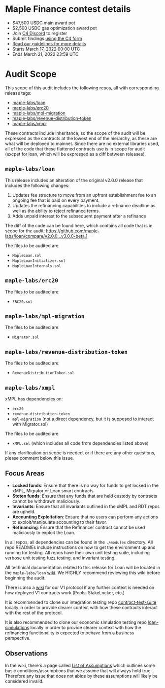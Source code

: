 # Maple Finance contest details
- $47,500 USDC main award pot
- $2,500 USDC gas optimization award pot
- Join [C4 Discord](https://discord.gg/code4rena) to register
- Submit findings [using the C4 form](https://code4rena.com/contests/2022-03-maple-finance-contest/submit)
- [Read our guidelines for more details](https://docs.code4rena.com/roles/wardens)
- Starts March 17, 2022 00:00 UTC
- Ends March 21, 2022 23:59 UTC

# Audit Scope

This scope of this audit includes the following repos, all with corresponding release tags:

- [maple-labs/loan](https://github.com/maple-labs/loan/releases/tag/v3.0.0-beta.1)
- [maple-labs/erc20](https://github.com/maple-labs/erc20/releases/tag/v1.0.0-beta.2)
- [maple-labs/mpl-migration](https://github.com/maple-labs/mpl-migration/releases/tag/v1.0.0-beta.1)
- [maple-labs/revenue-distribution-token](https://github.com/maple-labs/revenue-distribution-token/releases/tag/v1.0.0-beta.1)
- [maple-labs/xmpl](https://github.com/maple-labs/xmpl/releases/tag/v1.0.0-beta.1)

These contracts include inheritance, so the scope of the audit will be expressed as the contracts at the lowest end of the hierarchy, as these are what will be deployed to mainnet. Since there are no external libraries used, all of the code that these flattened contracts use is in scope for audit (excpet for loan, which will be expressed as a diff between releases).

## `maple-labs/loan`
This release includes an alteration of the original v2.0.0 release that includes the following changes:
1. Updates fee structure to move from an upfront establishment fee to an ongoing fee that is paid on every payment.
2. Updates the refinancing capabilities to include a refinance deadline as well as the ability to reject refinance terms.
3. Adds unpaid interest to the subsequent payment after a refinance

The diff of the code can be found here, which contains all code that is in scope for the audit: https://github.com/maple-labs/loan/compare/v2.0.0...v3.0.0-beta.1

The files to be audited are:
- `MapleLoan.sol`
- `MapleLoanInitializer.sol`
- `MapleLoanInternals.sol`

## `maple-labs/erc20`
The files to be audited are:
- `ERC20.sol`

## `maple-labs/mpl-migration`
The files to be audited are:
- `Migrator.sol`

## `maple-labs/revenue-distribution-token`
The files to be audited are:
- `RevenueDistributionToken.sol`

## `maple-labs/xmpl`
xMPL has dependencies on:
- `erc20`
- `revenue-distribution-token`
- `mpl-migration` (not a direct dependency, but it is supposed to interact with Migrator.sol)

The files to be audited are:
- `xMPL.sol` (which includes all code from dependencies listed above)

If any clarification on scope is needed, or if there are any other questions, please comment below this issue.

## Focus Areas
- **Locked funds**: Ensure that there is no way for funds to get locked in the xMPL, Migrator or Loan smart contracts.
- **Stoten funds**: Ensure that any funds that are held custody by contracts cannot be withdrawn maliciously.
- **Invariants**: Ensure that all invariants outlined in the xMPL and RDT repos are upheld.
- **Accounting Exploitation**: Ensure that no users can perform any actions to exploit/manipulate accounting to their favor.
- **Refinancing**: Ensure that the Refinancer contract cannot be used maliciously to exploit the Loan.

In all repos, all dependencies can be found in the `./modules` directory. All repo READMEs include instructions on how to get the environment up and running for testing. All repos have their own unit testing suite, including verbose unit testing fuzz testing, and invariant testing.

All technical documentation related to this release for Loan will be located in the `maple-labs/loan` [wiki](https://github.com/maple-labs/loan/wiki). We HIGHLY recommend reviewing this wiki before beginning the audit.

There is also a [wiki](https://github.com/maple-labs/maple-core/wiki) for our V1 protocol if any further context is needed on how deployed V1 contracts work (Pools, StakeLocker, etc.)

It is recommended to clone our integration testing repo [contract-test-suite](https://github.com/maple-labs/contract-test-suite) locally in order to provide clearer context with how these contracts interact with the rest of the protocol.

It is also recommended to clone our economic simulation testing repo [loan-simiulations](https://github.com/maple-labs/loan-simiulations) locally in order to provide clearer context with how the refinancing functionality is expected to behave from a business perspective.

## Observations

In the wiki, there's a page called [List of Assumptions](https://github.com/maple-labs/loan/wiki/List-of-Assumptions) which outlines some basic conditions/assumptions that we assume that will always hold true. Therefore any issue that does not abide by these assumptions will likely be considered invalid.
